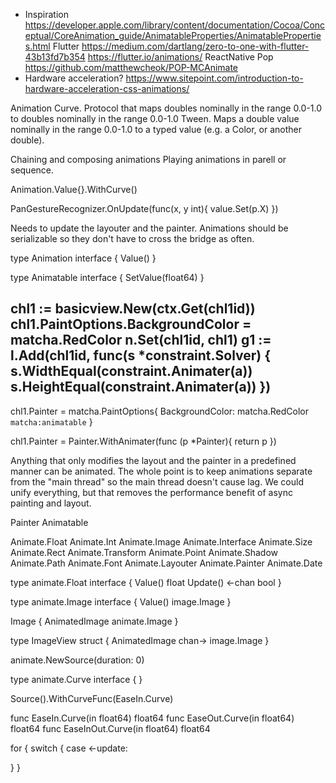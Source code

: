 * Inspiration
https://developer.apple.com/library/content/documentation/Cocoa/Conceptual/CoreAnimation_guide/AnimatableProperties/AnimatableProperties.html
Flutter https://medium.com/dartlang/zero-to-one-with-flutter-43b13fd7b354
https://flutter.io/animations/
ReactNative
Pop
https://github.com/matthewcheok/POP-MCAnimate
* Hardware acceleration? https://www.sitepoint.com/introduction-to-hardware-acceleration-css-animations/



Animation Curve. Protocol that maps doubles nominally in the range 0.0-1.0 to doubles nominally in the range 0.0-1.0
Tween. Maps a double value nominally in the range 0.0-1.0 to a typed value (e.g. a Color, or another double). 

Chaining and composing animations
Playing animations in parell or sequence.

Animation.Value{}.WithCurve()

PanGestureRecognizer.OnUpdate(func(x, y int){
    value.Set(p.X)
})

Needs to update the layouter and the painter.
Animations should be serializable so they don't have to cross the bridge as often.

type Animation interface {
    Value()
}

type Animatable interface {
    SetValue(float64)
}

chl1 := basicview.New(ctx.Get(chl1id))
chl1.PaintOptions.BackgroundColor = matcha.RedColor
n.Set(chl1id, chl1)
g1 := l.Add(chl1id, func(s *constraint.Solver) {
    s.WidthEqual(constraint.Animater(a))
    s.HeightEqual(constraint.Animater(a))
})
-

chl1.Painter = matcha.PaintOptions{
    BackgroundColor: matcha.RedColor `matcha:animatable`
}

chl1.Painter = Painter.WithAnimater(func (p *Painter){
    return p
})

Anything that only modifies the layout and the painter in a predefined manner can be animated.
The whole point is to keep animations separate from the "main thread" so the main thread doesn't cause lag.
We could unify everything, but that removes the performance benefit of async painting and layout.

Painter
Animatable<Float>

Animate.Float
Animate.Int
Animate.Image
Animate.Interface
Animate.Size
Animate.Rect
Animate.Transform
Animate.Point
Animate.Shadow
Animate.Path
Animate.Font
Animate.Layouter
Animate.Painter
Animate.Date

type animate.Float interface {
    Value() float
    Update() <-chan bool
}

type animate.Image interface {
    Value() image.Image
}

Image {
    AnimatedImage animate.Image
}

type ImageView struct {
    AnimatedImage chan-> image.Image
}
<!-- type Value interface {
    float->
    Value() float
    // some sort of way to listen.
}
 -->
animate.NewSource(duration: 0)

type animate.Curve interface {
}

Source().WithCurveFunc(EaseIn.Curve)

func EaseIn.Curve(in float64) float64
func EaseOut.Curve(in float64) float64
func EaseInOut.Curve(in float64) float64

for {
switch {
case <-update:
    
}
}
